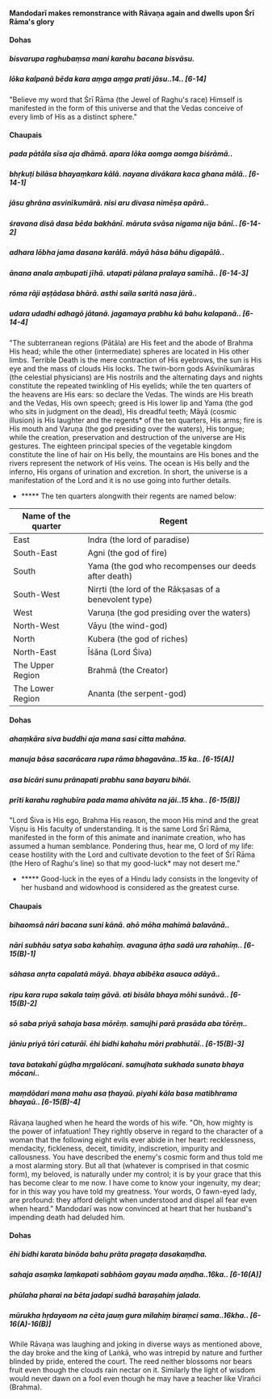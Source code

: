 #### Mandodarī makes remonstrance with Rāvaṇa again and dwells upon Śrī Rāma's glory

#### Dohas

##### bisvarupa raghubaṃsa mani karahu bacana bisvāsu.
##### lōka kalpanā bēda kara aṃga aṃga prati jāsu..14.. [6-14]

"Believe my word that Śrī Rāma (the Jewel of Raghu's race) Himself is manifested in the form of this universe and that the Vedas conceive of every limb of His as a distinct sphere."

#### Chaupais

##### pada pātāla sīsa aja dhāmā. apara lōka aomga aomga biśrāmā..
##### bhṛkuṭi bilāsa bhayaṃkara kālā. nayana divākara kaca ghana mālā.. [6-14-1]
##### jāsu ghrāna asvinīkumārā. nisi aru divasa nimēṣa apārā..
##### śravana disā dasa bēda bakhānī. māruta svāsa nigama nija bānī.. [6-14-2]
##### adhara lōbha jama dasana karālā. māyā hāsa bāhu digapālā..
##### ānana anala aṃbupati jīhā. utapati pālana pralaya samīhā.. [6-14-3]
##### rōma rāji aṣṭādasa bhārā. asthi saila saritā nasa jārā..
##### udara udadhi adhagō jātanā. jagamaya prabhu kā bahu kalapanā.. [6-14-4]

"The subterranean regions (Pātāla) are His feet and the abode of Brahma His head; while the other (intermediate) spheres are located in His other limbs. Terrible Death is the mere contraction of His eyebrows, the sun is His eye and the mass of clouds His locks. The twin-born gods Aśvinīkumāras (the celestial physicians) are His nostrils and the alternating days and nights constitute the repeated twinkling of His eyelids; while the ten quarters of the heavens are His ears: so declare the Vedas. The winds are His breath and the Vedas, His own speech; greed is His lower lip and Yama (the god who sits in judgment on the dead), His dreadful teeth; Māyā (cosmic illusion) is His laughter and the regents* of the ten quarters, His arms; fire is His mouth and Varuṇa (the god presiding over the waters), His tongue; while the creation, preservation and destruction of the universe are His gestures. The eighteen principal species of the vegetable kingdom constitute the line of hair on His belly, the mountains are His bones and the rivers represent the network of His veins. The ocean is His belly and the inferno, His organs of urination and excretion. In short, the universe is a manifestation of the Lord and it is no use going into further details.

- ***** The ten quarters alongwith their regents are named below:

| Name of the quarter | Regent                                                 |
| ------------------- | ------------------------------------------------------ |
| East                | Indra (the lord of paradise)                           |
| South-East          | Agni (the god of fire)                                 |
| South               | Yama (the god who recompenses our deeds after death)   |
| South-West          | Nirṛti (the lord of the Rākṣasas of a benevolent type) |
| West                | Varuṇa (the god presiding over the waters)             |
| North-West          | Vāyu (the wind-god)                                    |
| North               | Kubera (the god of riches)                             |
| North-East          | Īśāna (Lord Śiva)                                      |
| The Upper Region    | Brahmā (the Creator)                                   |
| The Lower Region    | Ananta (the serpent-god)                               |

#### Dohas

##### ahaṃkāra siva buddhi aja mana sasi citta mahāna.
##### manuja bāsa sacarācara rupa rāma bhagavāna..15 ka.. [6-15(A)]
##### asa bicāri sunu prānapati prabhu sana bayaru bihāi.
##### prīti karahu raghubīra pada mama ahivāta na jāi..15 kha.. [6-15(B)]

"Lord Śiva is His ego, Brahma His reason, the moon His mind and the great Viṣṇu is His faculty of understanding. It is the same Lord Śrī Rāma, manifested in the form of this animate and inanimate creation, who has assumed a human semblance. Pondering thus, hear me, O lord of my life: cease hostility with the Lord and cultivate devotion to the feet of Śrī Rāma (the Hero of Raghu's line) so that my good-luck* may not desert me."

- ***** Good-luck in the eyes of a Hindu lady consists in the longevity of her husband and widowhood is considered as the greatest curse.

#### Chaupais

##### bihaomsā nāri bacana suni kānā. ahō mōha mahimā balavānā..
##### nāri subhāu satya saba kahahīṃ. avaguna āṭha sadā ura rahahīṃ.. [6-15(B)-1]
##### sāhasa anṛta capalatā māyā. bhaya abibēka asauca adāyā..
##### ripu kara rupa sakala taiṃ gāvā. ati bisāla bhaya mōhi sunāvā.. [6-15(B)-2]
##### sō saba priyā sahaja basa mōrēṃ. samujhi parā prasāda aba tōrēṃ..
##### jāniu priyā tōri caturāī. ēhi bidhi kahahu mōri prabhutāī.. [6-15(B)-3]
##### tava batakahī gūḍha mṛgalōcani. samujhata sukhada sunata bhaya mōcani..
##### maṃdōdari mana mahu asa ṭhayaū. piyahi kāla basa matibhrama bhayaū.. [6-15(B)-4]

Rāvaṇa laughed when he heard the words of his wife. "Oh, how mighty is the power of infatuation! They rightly observe in regard to the character of a woman that the following eight evils ever abide in her heart: recklessness, mendacity, fickleness, deceit, timidity, indiscretion, impurity and callousness. You have described the enemy's cosmic form and thus told me a most alarming story. But all that (whatever is comprised in that cosmic form), my beloved, is naturally under my control; it is by your grace that this has become clear to me now. I have come to know your ingenuity, my dear; for in this way you have told my greatness. Your words, O fawn-eyed lady, are profound: they afford delight when understood and dispel all fear even when heard." Mandodarī was now convinced at heart that her husband's impending death had deluded him.

#### Dohas

##### ēhi bidhi karata binōda bahu prāta pragaṭa dasakaṃdha.
##### sahaja asaṃka laṃkapati sabhāom gayau mada aṃdha..16ka.. [6-16(A)]
##### phūlaha pharai na bēta jadapi sudhā baraṣahiṃ jalada.
##### mūrukha hṛdayaom na cēta jauṃ gura milahiṃ biraṃci sama..16kha.. [6-16(A)-16(B)]

While Rāvaṇa was laughing and joking in diverse ways as mentioned above, the day broke and the king of Laṅkā, who was intrepid by nature and further blinded by pride, entered the court. The reed neither blossoms nor bears fruit even though the clouds rain nectar on it. Similarly the light of wisdom would never dawn on a fool even though he may have a teacher like Virañci (Brahma).
